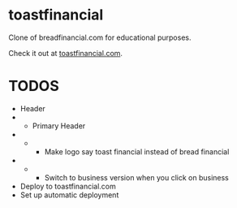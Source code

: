 # toastfinancial

Clone of breadfinancial.com for educational purposes.

Check it out at [toastfinancial.com](https://toastfinancial.com/).

# TODOS

- Header
- - Primary Header
- - - Make logo say toast financial instead of bread financial
- - - Switch to business version when you click on business
- Deploy to toastfinancial.com
- Set up automatic deployment
